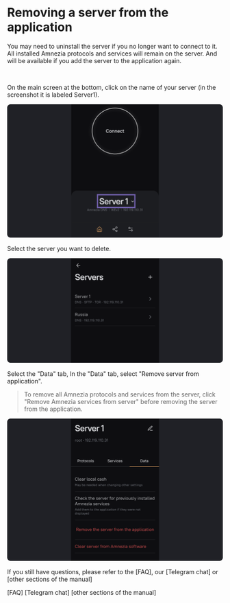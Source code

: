 # Removing a server from the application

You may need to uninstall the server if you no longer want to connect to it. All installed Amnezia protocols and services will remain on the server. 
And will be available if you add the server to the application again.   

&nbsp;

On the main screen at the bottom, click on the name of your server (in the screenshot it is labeled Server1).

![instruction 1](https://raw.githubusercontent.com/amnezia-vpn/amnezia.org-content/master/docs/en/instructions/12_delete-server/img/ds_en_1.png)

Select the server you want to delete.

![instruction 1](https://raw.githubusercontent.com/amnezia-vpn/amnezia.org-content/master/docs/en/instructions/12_delete-server/img/ds_en_2.png)

Select the "Data" tab,
In the "Data" tab, select "Remove server from application". 

> To remove all Amnezia protocols and services from the server, click "Remove Amnezia services from 
> server" before removing the server from the application.

![instruction 1](https://raw.githubusercontent.com/amnezia-vpn/amnezia.org-content/master/docs/en/instructions/12_delete-server/img/ds_en_3.png)


If you still have questions, please refer to the [FAQ], our [Telegram chat] or [other sections of the manual]


[amnezia-site-ext-link]: https://amnezia-web-nx1r.vercel.app
[about-int-link]: /about
[FAQ]
[Telegram chat] 
[other sections of the manual]







